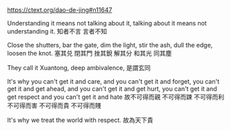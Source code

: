 https://ctext.org/dao-de-jing#n11647

Understanding it means not talking about it,
talking about it means not understanding it.
知者不言
言者不知

Close the shutters,
bar the gate,
dim the light,
stir the ash,
dull the edge,
loosen the knot.
塞其兑
閉其門
挫其銳
解其分
和其光
同其塵

They call it Xuantong, deep ambivalence,
是謂玄同

It's why you can't get it and care,
and you can't get it and forget,
you can't get it and get ahead,
and you can't get it and get hurt,
you can't get it and get respect
and you can't get it and hate
故不可得而親 不可得而踈
不可得而利 不可得而害
不可得而貴 不可得而賤

It's why we treat the world with respect.
故為天下貴
